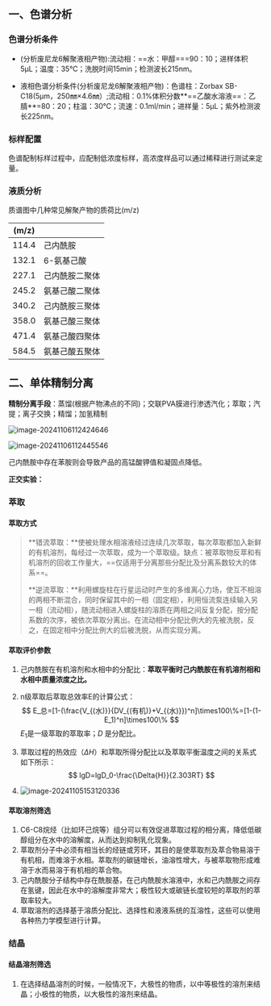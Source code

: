 ## 一、色谱分析

### 色谱分析条件

* (分析废尼龙6解聚液相产物):流动相：==水：甲醇===90：10；进样体积5μL；温度：35℃；洗脱时间15min；检测波长215nm。

* 液相色谱分析条件(分析废尼龙6解聚液相产物)：色谱柱：Zorbax SB-C18(5μm，250㎜×4.6㎜）;流动相：0.1%体积分数**==乙酸水溶液==：乙腈**=80：20；柱温：30℃；流速：0.1ml/min；进样量：5μL；紫外检测波长225nm。

### 标样配置

色谱配制标样过程中，应配制低浓度标样，高浓度样品可以通过稀释进行测试来定量。

### 液质分析

质谱图中几种常见解聚产物的质荷比(m/z)

| (m/z) |                |
| ----- | -------------- |
| 114.4 | 己内酰胺       |
| 132.1 | 6-氨基己酸     |
| 227.1 | 己内酰胺二聚体 |
| 245.2 | 氨基己酸二聚体 |
| 340.2 | 己内酰胺三聚体 |
| 358.0 | 氨基己酸三聚体 |
| 471.4 | 氨基己酸四聚体 |
| 584.5 | 氨基己酸五聚体 |

## 二、单体精制分离

**精制分离手段**：蒸馏(根据产物沸点的不同)；交联PVA膜进行渗透汽化；萃取；汽提；离子交换；精馏；加氢精制



![image-20241106112424646](C:\Users\33380\AppData\Roaming\Typora\typora-user-images\image-20241106112424646.png)

![image-20241106112445546](C:\Users\33380\AppData\Roaming\Typora\typora-user-images\image-20241106112445546.png)

己内酰胺中存在苯胺则会导致产品的高锰酸钾值和凝固点降低。

**正交实验：**

### 萃取

#### 萃取方式

> **错流萃取：**使被处理水相溶液经过连续几次萃取，每次萃取都加入新鲜的有机溶剂，每经过一次萃取，成为一个萃取级。缺点：被萃取物反萃和有机溶剂的回收工作量大，==仅适用于分离那些分配比及分离系数较大的体系==。
>
> **逆流萃取：**利用螺旋柱在行星运动时产生的多维离心力场，使互不相溶的两相不断混合，同时保留其中的一相（固定相），利用恒流泵连续输入另一相（流动相），随流动相进入螺旋柱的溶质在两相之间反复分配，按分配系数的次序，被依次萃取分离出。在流动相中分配比例大的先被洗脱，反之，在固定相中分配比例大的后被洗脱，从而实现分离。

#### 萃取评价参数

1. 己内酰胺在有机溶剂和水相中的分配比：**萃取平衡时己内酰胺在有机溶剂相和水相中质量浓度之比。**

2. n级萃取后萃取总效率E的计算公式：
   $$
   E_总=[1-(\frac{V_{(水)}}{DV_{(有机)}+V_{(水)}})^n]\times100\%=[1-(1-E_1)^n]\times100\%
   $$
   $E_1$是一级萃取的萃取率；$D$ 是分配比。

3. 萃取过程的热效应（$\Delta{H}$​）和萃取所得分配比以及萃取平衡温度之间的关系式如下所示：
   $$
   lgD=lgD_0-\frac{\Delta{H}}{2.303RT}
   $$

4. ![image-20241105153120336](C:\Users\33380\AppData\Roaming\Typora\typora-user-images\image-20241105153120336.png)

#### 萃取溶剂筛选

1. C6-C8烷烃（比如环己烷等）组分可以有效促进萃取过程的相分离，降低低碳醇组分在水中的溶解度，从而达到抑制乳化现象。
2. 萃取剂分子中必须有相当长的烃链或芳环，其目的是使萃取剂及萃合物易溶于有机相，而难溶于水相。萃取剂的碳链增长，油溶性增大，与被萃取物形成难溶于水而易溶于有机相的萃合物。
3. 己内酰胺分子结构中存在酰胺基，在己内酰胺水溶液中，水和己内酰胺之间存在氢键，因此在水中的溶解度非常大；极性较大或碳链长度较短的萃取剂的萃取率较大。
4. 萃取溶剂的选择基于溶质分配比、选择性和液液系统的互溶性，这些可以使用各种热力学模型进行计算。                                                                                                                                                                                                                                                                                                                                                                                                                                                                                                                                                                                                                                                                                                                                                                                                                                                                                                                                                                                                                                                                                                                                                                                                                                                                                                                                                                                                                                                                                                                                                                                                                                                                                                                                                                                                                                                                                                                                                                                                                                                                                                                                                                                                                                                                                                                                                                                                                                                                                                                                                                                                                                                                                                                                                                                                                                                                                                                                                                                                                                                                                                            

### 结晶

#### 结晶溶剂筛选

1. 在选择结晶溶剂的时候，一般情况下，大极性的物质，以中等极性的溶剂来结晶；小极性的物质，以大极性的溶剂来结晶。

 
